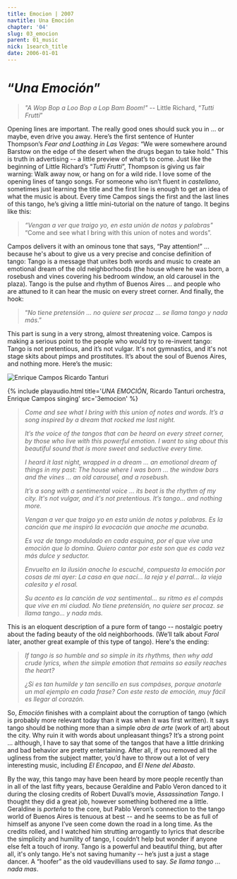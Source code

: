 ```yaml
---
title: Emocion | 2007
navtitle: Una Emoción
chapter: '04'
slug: 03_emocion
parent: 01_music
nick: 1search_title
date: 2006-01-01
---
```


# “_Una Emoción_”

> _"A Wop Bop a Loo Bop a Lop Bam Boom!"_
> -- Little Richard, “_Tutti Frutti_”

Opening lines are important.
The really good ones should suck you in ... or maybe, even drive you away.
Here’s the first sentence of Hunter Thompson’s _Fear and Loathing in Las Vegas_: “We were somewhere around Barstow on the edge of the desert when the drugs began to take hold.” This is truth in advertising -- a little preview of what’s to come.
Just like the beginning of Little Richard’s “_Tutti Frutti_”, Thompson is giving us fair warning: Walk away now, or hang on for a wild ride. I love some of the opening lines of tango songs.
For someone who isn’t fluent in _castellano_, sometimes just learning the title and the first line is enough to get an idea of what the music is about.
Every time Campos sings the first and the last lines of this tango, he’s giving a little mini-tutorial on the nature of tango.
It begins like this:

> _“Vengan a ver que traigo yo, en esta unión de notas y palabras"_
> “Come and see what I bring with this union of notes and words”.

Campos delivers it with an ominous tone that says, “Pay attention!” ... because he's about to give us a very precise and concise definition of tango:
Tango is a message that unites both words and music to create an emotional dream of the old neighborhoods (the house where he was born, a rosebush and vines covering his bedroom window, an old carousel in the plaza).
Tango is the pulse and rhythm of Buenos Aires ... and people who are attuned to it can hear the music on every street corner.
And finally, the hook:

> “_No tiene pretensión ... no quiere ser procaz ... se llama tango y nada más_.”

This part is sung in a very strong, almost threatening voice. Campos is making a serious point to the people who would try to re-invent tango: Tango is not pretentious, and it’s not vulgar. It's not gymnastics, and it's not stage skits about pimps and prostitutes. It’s about the soul of Buenos Aires, and nothing more. Here’s the music:

![Enrique Campos](/4_pics/3emocion/image003.jpg)
Ricardo Tanturi

{% include playaudio.html
title='_UNA EMOCIÓN_, Ricardo Tanturi orchestra, Enrique Campos singing'
src='3emocion' %}

> _Come and see what I bring
> with this union of notes and words.
> It’s a song inspired
> by a dream that rocked me last night._
>
> _It’s the voice of the tangos
> that can be heard on every street corner,
> by those who live with this powerful emotion.
> I want to sing about this beautiful sound
> that is more sweet and seductive every time._
>
> _I heard it last night, wrapped in a dream ...
> an emotional dream of things in my past:
> The house where I was born ...
> the window bars and the vines ...
> an old carousel, and a rosebush._
>
> _It’s a song with a sentimental voice ...
> its beat is the rhythm of my city.
> It's not vulgar,
> and it's not pretentious.
> It’s tango... and nothing more._
>
> _Vengan a ver que traigo yo
> en esta unión de notas y palabras.
> Es la canción que me inspiró
> la evocación que anoche me acunaba._
>
> _Es voz de tango
> modulado en cada esquina,
> por el que vive una emoción que lo domina.
> Quiero cantar por este son
> que es cada vez más dulce y seductor._
>
> _Envuelto en la ilusión anoche lo escuché,
> compuesta la emoción por cosas de mi ayer:
> La casa en que nací...
> la reja y el parral...
> la vieja calesita y el rosal._
>
> _Su acento es la canción de voz sentimental...
> su ritmo es el compás que vive en mi ciudad.
> No tiene pretensión,
> no quiere ser procaz.
> se llama tango... y nada más._

This is an eloquent description of a pure form of tango -- nostalgic poetry about the fading beauty of the old neighborhoods. (We’ll talk about _Farol_ later, another great example of this type of tango).  Here's the ending:

> _If tango is so humble and so simple
> in its rhythms,
> then why add crude lyrics,
> when the simple emotion that remains
> so easily reaches the heart?_
>
> _¿Si es tan humilde y tan sencillo
> en sus compáses,
> porque anotarle un mal ejemplo en cada frase?
> Con este resto de emoción,
> muy fácil es llegar al corazón._

So, _Emoción_ finishes with a complaint about the corruption of tango (which is probably more relevant today than it was when it was first written).
It says tango should be nothing more than a simple _obra de arte_ (work of art) about the city.
Why ruin it with words about unpleasant things?
It’s a strong point ... although, I have to say that some of the tangos that have a little drinking and bad behavior are pretty entertaining.
After all, if you removed all the ugliness from the subject matter, you’d have to throw out a lot of very interesting music, including _El Encopao_, and _El Nene del Abasto_.

By the way, this tango may have been heard by more people recently than in all of the last fifty years, because Geraldine and Pablo Veron danced to it during the closing credits of Robert Duvall’s movie, _Assassination Tango_.
I thought they did a great job, however something bothered me a little.
Geraldine is _porteña_ to the core, but Pablo Veron’s connection to the tango world of Buenos Aires is tenuous at best -- and he seems to be as full of himself as anyone I’ve seen come down the road in a long time.
As the credits rolled, and I watched him strutting arrogantly to lyrics that describe the simplicity and humility of tango, I couldn’t help but wonder if anyone else felt a touch of irony.
Tango is a powerful and beautiful thing, but after all, it's only tango.
He's not saving humanity -- he’s just a just a stage dancer.
A “hoofer” as the old vaudevillians used to say.
_Se llama tango ... nada mas_.

